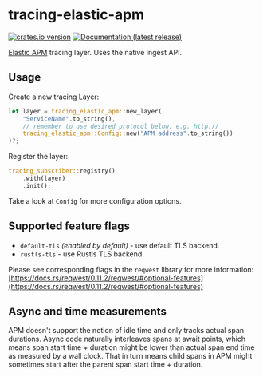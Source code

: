 # tracing-elastic-apm

[![crates.io version](https://img.shields.io/crates/v/tracing-elastic-apm.svg)](https://crates.io/crates/tracing-elastic-apm)
[![Documentation (latest release)](https://docs.rs/tracing-elastic-apm/badge.svg)](https://docs.rs/tracing-elastic-apm/)

[Elastic APM](https://www.elastic.co/apm) tracing layer. Uses the native ingest API.

## Usage

Create a new tracing Layer:

```rust
let layer = tracing_elastic_apm::new_layer(
    "ServiceName".to_string(),
    // remember to use desired protocol below, e.g. http://
    tracing_elastic_apm::Config::new("APM address".to_string())
)?;
```

Register the layer:

```rust
tracing_subscriber::registry()
    .with(layer)
    .init();
```

Take a look at `Config` for more configuration options.

## Supported feature flags

- `default-tls` _(enabled by default)_ - use default TLS backend.
- `rustls-tls` - use Rustls TLS backend.

Please see corresponding flags in the `reqwest` library for more information:
[https://docs.rs/reqwest/0.11.2/reqwest/#optional-features](https://docs.rs/reqwest/0.11.2/reqwest/#optional-features)

## Async and time measurements

APM doesn't support the notion of idle time and only tracks actual span durations. Async code naturally interleaves
spans at await points, which means span start time + duration might be lower than actual span end time as measured by a
wall clock. That in turn means child spans in APM might sometimes start after the parent span start time + duration.
